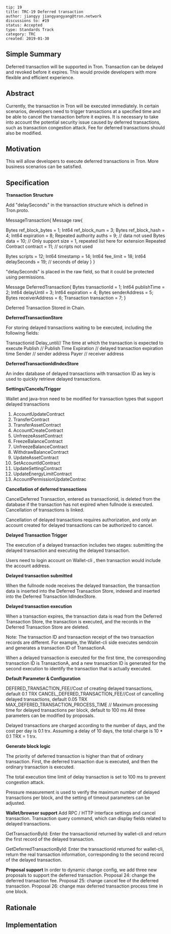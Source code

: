 ```
tip: 19
title: TRC-19 Deferred transaction
author: jiangyy jiangyangyang@tron.network
discussions to: #19
status: Accepted
type: Standards Track
category: TRC
created: 2019-01-30
``` 

## Simple Summary

Deferred transaction will be supported in Tron. Transaction can be delayed and revoked before it expires. This would provide developers with more flexible and efficient experience.


## Abstract

Currently, the transaction in Tron will be executed immediately. In certain scenarios, developers need to trigger transactions at a specified time and be able to cancel the transaction before it expires. It is necessary to take into account the potential security issue caused by deferred transactions, such as transaction congestion attack. Fee for deferred transactions should also be modified.

## Motivation

This will allow developers to execute deferred transactions in Tron. More business scenarios can be satisfied.

## Specification

**Transaction Structure**

Add "delaySeconds" in the transaction structure which is defined in Tron.proto.

MessageTransaction{
Message raw{

Bytes ref_block_bytes = 1;
Int64 ref_block_num = 3;
Bytes ref_block_hash = 4;
Int64 expiration = 8;
Repeated authority auths = 9;
// data not used
Bytes data = 10;
// Only support size = 1, repeated list here for extension
Repeated Contract contract = 11;
// scripts not used

Bytes scripts = 12;
Int64 timestamp = 14;
Int64 fee_limit = 18;
Int64 delaySeconds = 19; // seconds of delay
}
}

"delaySeconds" is placed in the raw field, so that it could be protected using permissions.

Message DeferredTransaction{
Bytes transactionId = 1;
Int64 publishTime = 2;
Int64 delayUntil = 3;
Int64 expiration = 4;
Bytes senderAddress = 5;
Bytes receiverAddress = 6;
Transaction transaction = 7;
}

Deferred Transaction Stored in Chain.

**DeferredTransactionStore**

For storing delayed transactions waiting to be executed, including the following fields:

Transactionid
Delay_until// The time at which the transaction is expected to execute
Publish // Publish Time
Expiration // delayed transaction expiration time
Sender // sender address
Payer // receiver address

**DeferredTransactionIdIndexStore**

An index database of delayed transactions with transaction ID as key is used to quickly retrieve delayed transactions.

**Settings/Cancels/Trigger**

Wallet and java-tron need to be modified for transaction types that support delayed transactions

1. AccountUpdateContract
2. TransferContract
3. TransferAssetContract
4. AccountCreateContract
5. UnfreezeAssetContract
6. FreezeBalanceContract
7. UnfreezeBalanceContract
8. WithdrawBalanceContract
9. UpdateAssetContract
10. SetAccountIdContract
11. UpdateSettingContract
12. UpdateEnergyLimitContract
13. AccountPermissionUpdateContrac

**Cancellation of deferred transactions**

CancelDeferred Transaction, entered as transactionid, is deleted from the database if the transaction has not expired when fullnode is executed. Cancellation of transactions is linked.

Cancellation of delayed transactions requires authorization, and only an account created for delayed transactions can be authorized to cancel.

**Delayed Transaction Trigger**

The execution of a delayed transaction includes two stages: submitting the delayed transaction and executing the delayed transaction.

Users need to login account on Wallet-cli , then transaction would include the account address.

**Delayed transaction submitted**

When the fullnode node receives the delayed transaction, the transaction data is inserted into the Deferred Transaction Store, indexed and inserted into the Deferred Transaction IdIndexStore.

**Delayed transaction execution**

When a transaction expires, the transaction data is read from the Deferred Transaction Store, the transaction is executed, and the records in the Deferred Transaction Store are deleted.

Note: The transaction ID and transaction receipt of the two transaction records are different. For example, the Wallet-cli side executes sendcoin and generates a transaction ID of TransactionA.

When a delayed transaction is executed for the first time, the corresponding transaction ID is TransactionA, and a new transaction ID is generated for the second execution to identify the transaction that is actually executed.

**Default Parameter & Configuration**

DEFERED_TRANSACTION_FEE//Cost of creating delayed transactions, default 0.1 TRX
CANCEL_DEFERED_TRANSACTION_FEE//Cost of cancelling delayed transactions, default 0.05 TRX
MAX_DEFERED_TRANSACTION_PROCESS_TIME // Maximum processing time for delayed transactions per block, default to 100 ms
All three parameters can be modified by proposals.

Delayed transactions are charged according to the number of days, and the cost per day is 0.1 trx. Assuming a delay of 10 days, the total charge is 10 * 0.1 TRX = 1 trx.

**Generate block logic**

The priority of deferred transaction is higher than that of ordinary transaction. First, the deferred transaction due is executed, and then the ordinary transaction is executed.

The total execution time limit of delay transaction is set to 100 ms to prevent congestion attack.

Pressure measurement is used to verify the maximum number of delayed transactions per block, and the setting of timeout parameters can be adjusted.

**Wallet/browser support**
Add RPC / HTTP interface settings and cancel transaction.
Transaction query command, which can display fields related to delayed transactions.

GetTransactionById: Enter the transactionid returned by wallet-cli and return the first record of the delayed transaction.

GetDeferredTransactionById: Enter the transactionid returned for wallet-cli, return the real transaction information, corresponding to the second record of the delayed transaction.

**Proposal support**
In order to dynamic change config, we add three new proposals to support the deferred transaction.
Proposal 24: change the deferred transaction fee.
Proposal 25: change cancel fee of the deferred transaction.
Proposal 26: change max deferred transaction process time in one block.


## Rationale


## Implementation


